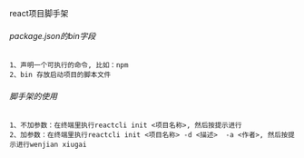 react项目脚手架

###### package.json的bin字段
    1、声明一个可执行的命令, 比如：npm
    2、bin 存放启动项目的脚本文件

###### 脚手架的使用
    1、不加参数：在终端里执行reactcli init <项目名称>, 然后按提示进行
    2、加参数：在终端里执行reactcli init <项目名称> -d <描述>  -a <作者>, 然后按提示进行wenjian xiugai 